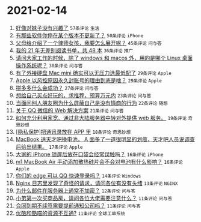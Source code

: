# 2021-02-14

1. [好像对妹子没有兴趣了](https://www.v2ex.com/t/753295) `57条评论` `生活`
1. [有那些软件你停在某个版本不更新了？](https://www.v2ex.com/t/753273) `50条评论` `iPhone`
1. [父母给介绍了一个律师女孩，我要怎么展开呢？](https://www.v2ex.com/t/753263) `45条评论` `问与答`
1. [我的 21 年无差别阅读书单，共 48 本](https://www.v2ex.com/t/753268) `36条评论` `推广`
1. [请问大家工作的时候，除了 windows 和 macos 外，用的是哪个 Linux 桌面操作系统呢？](https://www.v2ex.com/t/753283) `30条评论` `问与答`
1. [有了外接硬盘 Mac mini 确实可以无压力选最低配了](https://www.v2ex.com/t/753250) `29条评论` `Apple`
1. [Apple 以风控原因永久封账号的理由到底是啥？](https://www.v2ex.com/t/753265) `29条评论` `Apple`
1. [拼多多什么会成功？](https://www.v2ex.com/t/753323) `27条评论` `问与答`
1. [想给自己买点好玩的，求推荐，预算万元内](https://www.v2ex.com/t/753313) `23条评论` `问与答`
1. [当面问别人朋友圈为什么屏蔽自己是没有情商的行为](https://www.v2ex.com/t/753261) `22条评论` `随想`
1. [关于 QQ 微信的 Web 解决方案](https://www.v2ex.com/t/753319) `21条评论` `问与答`
1. [如何充分利用家宽、通过非大陆服务器中转对外提供 web 服务。](https://www.v2ex.com/t/753299) `19条评论` `奇思妙想`
1. [[隐私保护]把通讯录放在 APP 里](https://www.v2ex.com/t/753293) `18条评论` `奇思妙想`
1. [MacBook 送天才吧换电池， A 面多了一道很明显的划痕，天才吧人员说调查后给出结果。](https://www.v2ex.com/t/753308) `17条评论` `Apple`
1. [大家的 iPhone 锁屏后放在口袋会经常误触吗？](https://www.v2ex.com/t/753282) `16条评论` `iPhone`
1. [m1 MacBook Air 手动添加散热硅片会不会对电池有什么影响？](https://www.v2ex.com/t/753247) `16条评论` `Apple`
1. [你们的 edge 可以 QQ 快速登录吗？](https://www.v2ex.com/t/753246) `14条评论` `Windows`
1. [Nginx 日志里发现了奇怪的请求，请问各位有没有头绪](https://www.v2ex.com/t/753278) `13条评论` `NGINX`
1. [为什么邮件在服务器上通常不加密？](https://www.v2ex.com/t/753274) `12条评论` `问与答`
1. [小弟第一次买商品房，请问各位大佬需要注意什么？](https://www.v2ex.com/t/753324) `11条评论` `问与答`
1. [合同到期不续签需要提前通知公司吗？](https://www.v2ex.com/t/753259) `11条评论` `问与答`
1. [优酷和酷喵的资源不互通?](https://www.v2ex.com/t/753258) `11条评论` `全球工单系统`
